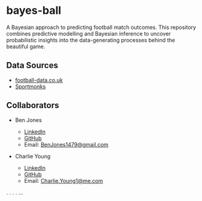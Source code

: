 # bayes-ball
A Bayesian approach to predicting football match outcomes. This repository combines predictive modelling and Bayesian inference to uncover probabilistic insights into the data-generating processes behind the beautiful game.

## Data Sources
 - [football-data.co.uk](https://www.football-data.co.uk)
 - [Sportmonks](https://my.sportmonks.com)

## Collaborators
- Ben Jones
  - [LinkedIn](https://www.linkedin.com/in/benjonesdata/)
  - [GitHub](https://github.com/BenJonesData)
  - Email: BenJones1479@gmail.com

- Charlie Young
  - [LinkedIn](https://www.linkedin.com/in/charlie-young-a38219173/)
  - [GitHub](https://github.com/YoungOne360)
  - Email: Charlie.Young1@me.com

.
.
.
.
...